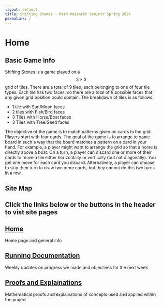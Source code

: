 ```yaml
---
layout: default
title: Shifting Stones - Math Research Seminar Spring 2024
permalink: /
---
```


# Home

## Basic Game Info

Shifting Stones is a game played on a $$ 3 \times 3 $$ grid of tiles. There are a total of 9 tiles, each belonging to one of four
tile types. Each tile has two faces, so there are a total of 8 possible faces that any given grid position could contain. The
breakdown of tiles is as follows:

- 1 tile with Sun/Moon faces
- 2 tiles with Fish/Bird faces
- 3 Tiles with Horse/Boat faces
- 3 Tiles with Tree/Seed faces

The objective of the game is to match patterns given on cards to the grid. Players start with four cards. The goal of the game is 
to arrange to game board in such a way that the board matches a pattern on a card in your hand. For example, a player might want to
arrange the grid so that a horse is directly above a boat. On a turn, a player can discard one or more of their cards to move a tile
either horizontally or vertically (but not diagonally). You get one move for each card you discard. Alternatively, a player can choose
to skip their turn to draw two more cards, but they cannot do this two turns in a row.

## Site Map

## Click the links below or the buttons in the header to vist site pages

## [Home](/)

Home page and general info

## [Running Documentation](/docs)

Weekly updates on progress we made and objectives for the next week

## [Proofs and Explainations](/proofs)

Mathematical proofs and explainations of concepts used and applied within the project
